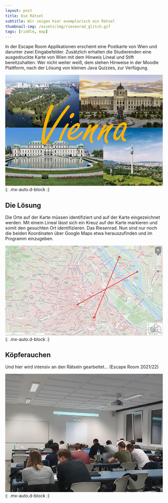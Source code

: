 ```yaml
---
layout: post
title: Die Rätsel
subtitle: Wir zeigen hier exemplarisch ein Rätsel
thumbnail-img: /assets/img/riesenrad_glitch.gif
tags: [riddle, map]
---
```


In der Escape Room Applikationen erscheint eine Postkarte von Wien und darunter zwei Eingabefelder. Zusätzlich erhalten die Studierenden eine ausgedruckte Karte von Wien mit dem Hinweis Lineal und Stift bereitzuhalten. Wer nicht weiter weiß, dem stehen Hinweise in der Moodle Plattform, nach der Lösung von kleinen Java Quizzes, zur Verfügung.

![Postkarte](/assets/img/postcard.jpg){: .mx-auto.d-block :}

## Die Lösung

Die Orte auf der Karte müssen identifiziert und auf der Karte eingezeichnet werden. Mit einem Lineal lässt sich ein Kreuz auf der Karte markieren und somit den gesuchten Ort identifizieren. Das Riesenrad. Nun sind nur noch die beiden Koordinaten über Google Maps etwa herauszufinden und im Programm einzugeben.

![Lösung](/assets/img/map_vienna_solution.jpg){: .mx-auto.d-block :}

## Köpferauchen

Und hier wird intensiv an den Rätseln gearbeitet... (Escape Room 2021/22)

![Mitten im Escape Room](/assets/img/classroom.jpg){: .mx-auto.d-block :}
